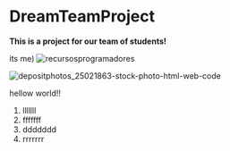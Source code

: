 # DreamTeamProject
**This is a project for our team of students!**

its me)
![recursosprogramadores](https://user-images.githubusercontent.com/84594939/180607048-e9b5d62c-b1e4-4a0a-824d-36df757e9735.png)

![depositphotos_25021863-stock-photo-html-web-code](https://user-images.githubusercontent.com/84594939/181491701-86c9eacf-ef84-4610-a3fd-37a78efe0492.jpg)

hellow world!!

1. lllllll
1. fffffff
1. ddddddd
1. rrrrrrr
